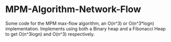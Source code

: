# MPM-Algorithm-Network-Flow
Some code for the MPM max-flow algorithm, an O(n^3) or O(n^3*logn) implementation. Implements using both a Binary heap and a Fibonacci Heap to get O(n^3logn) and O(n^3) respectively.
